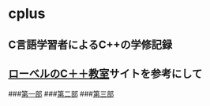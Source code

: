 # cplus
## C言語学習者によるC++の学修記録
## [ローベルのC＋＋教室](http://www7b.biglobe.ne.jp/~robe/)サイトを参考にして
###[第一部](https://github.com/Moguf/cplus/blob/master/ch01.md)
###[第二部](https://github.com/Moguf/cplus/blob/master/ch02.md)
###[第三部](https://github.com/Moguf/cplus/blob/master/ch03.md)
